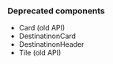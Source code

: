 ### Deprecated components

- Card (old API)
- DestinatinonCard
- DestinatinonHeader
- Tile (old API)
